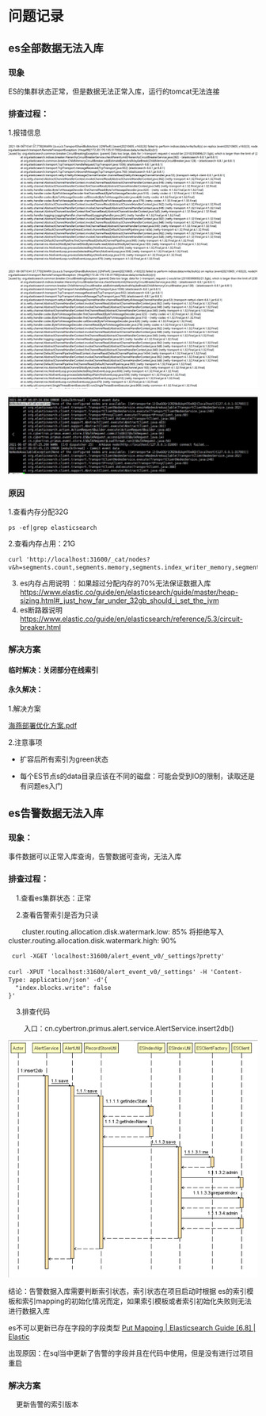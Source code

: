 # 问题记录

## es全部数据无法入库

### 现象

ES的集群状态正常，但是数据无法正常入库，运行的tomcat无法连接

### 排查过程：

 1.报错信息

![](../image/wen-ti-ji-lu/062bc4739119b9ec291f6b188d08217278eeed9a.png)

![](../image/wen-ti-ji-lu/1698be617ba0b233eb689dc81b0facf200bde040.png)

![](../image/wen-ti-ji-lu/b4b02ced25823bc5f6dc2d367e0d3bd0c6685582.png)

### 原因

  1.查看内存分配32G 

```
ps -ef|grep elasticsearch
```

  2.查看内存占用：21G 

```
curl 'http://localhost:31600/_cat/nodes?v&h=segments.count,segments.memory,segments.index_writer_memory,segments.version_map_memory,segments.fixed_bitset_memory'
```

3. es内存占用说明 ：如果超过分配内存的70%无法保证数据入库
    https://www.elastic.co/guide/en/elasticsearch/guide/master/heap-sizing.html#_just_how_far_under_32gb_should_i_set_the_jvm  
4. es断路器说明  https://www.elastic.co/guide/en/elasticsearch/reference/5.3/circuit-breaker.html

### 解决方案

#### 临时解决：关闭部分在线索引

#### 永久解决：

1.解决方案

 [海燕部署优化方案.pdf](问题记录\1数据无法数据\海燕部署优化方案.pdf) 

2.注意事项

- 扩容后所有索引为green状态

- 每个ES节点s的data目录应该在不同的磁盘：可能会受到IO的限制，读取还是有问题es入门

## es告警数据无法入库

### 现象：

  事件数据可以正常入库查询，告警数据可查询，无法入库

### 排查过程：

    1.查看es集群状态：正常

    2.查看告警索引是否为只读

       cluster.routing.allocation.disk.watermark.low: 85% 将拒绝写入
       cluster.routing.allocation.disk.watermark.high: 90%

     curl -XGET 'localhost:31600/alert_event_v0/_settings?pretty'
    
    curl -XPUT 'localhost:31600/alert_event_v0/_settings' -H 'Content-Type: application/json' -d'{
      "index.blocks.write": false
    }'

    3.排查代码

        入口：cn.cybertron.primus.alert.service.AlertService.insert2db()

![](../image/wen-ti-ji-lu/2023-05-08-11-37-53-image.png)

   结论：告警数据入库需要判断索引状态，索引状态在项目启动时根据 es的索引模板和索引mapping的初始化情况而定，如果索引模板或者索引初始化失败则无法进行数据入库

   es不可以更新已存在字段的字段类型 [Put Mapping | Elasticsearch Guide [6.8] | Elastic](https://www.elastic.co/guide/en/elasticsearch/reference/6.8/indices-put-mapping.html)

出现原因：在sql当中更新了告警的字段并且在代码中使用，但是没有进行过项目重启

### 解决方案

    更新告警的索引版本
